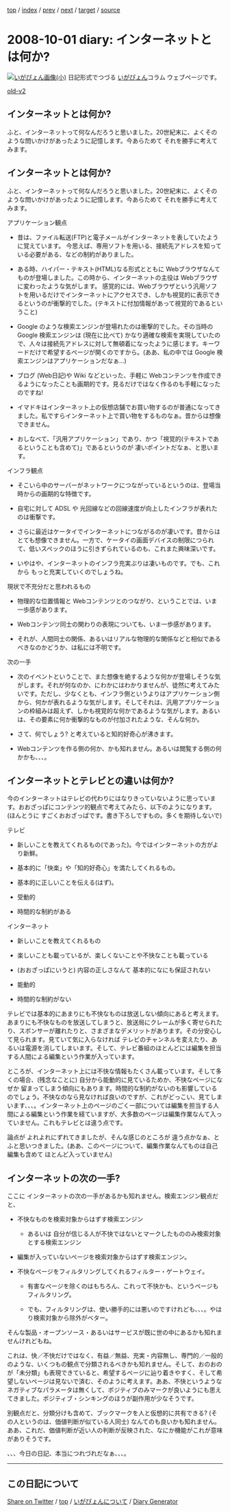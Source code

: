 [top](../index.html) 
 / [index](index.html) 
 / [prev](https://igapyon.github.io/diary/2008/ig080928.html) 
 / [next](https://igapyon.github.io/diary/2008/ig081005.html) 
 / [target](https://igapyon.github.io/diary/2008/ig081001.html) 
 / [source](https://github.com/igapyon/diary/blob/gh-pages/2008/ig081001.html.src.md) 

2008-10-01 diary: インターネットとは何か?
=====================================================================================================
[![いがぴょん画像(小)](https://igapyon.github.io/diary/images/iga200306s.jpg "いがぴょん")](https://igapyon.github.io/diary/memo/memoigapyon.html) 日記形式でつづる [いがぴょん](https://igapyon.github.io/diary/memo/memoigapyon.html)コラム ウェブページです。

[old-v2](ig081001-orig.html)

## インターネットとは何か?

ふと、インターネットって何なんだろうと思いました。20世紀末に、よくそのような問いかけがあったように記憶します。今あらためて それを勝手に考えてみます。


## インターネットとは何か?

ふと、インターネットって何なんだろうと思いました。20世紀末に、よくそのような問いかけがあったように記憶します。今あらためて それを勝手に考えてみます。

アプリケーション観点

* 昔は、ファイル転送(FTP)と電子メールがインターネットを表していたように覚えています。
  今思えば、専用ソフトを用いる、接続先アドレスを知っている必要がある、などの制約がありました。
  
* ある時、ハイパー・テキスト(HTML)なる形式とともに Webブラウザなんてものが登場しました。この時から、インターネットの主役は Webブラウザに変わったような気がします。
  感覚的には、Webブラウザという汎用ソフトを用いるだけでインターネットにアクセスでき、しかも視覚的に表示できるというのが衝撃的でした。(テキストに付加情報があって視覚的であるということ)
  
* Google のような検索エンジンが登場れたのは衝撃的でした。その当時の Google 検索エンジンは (現在に比べて) かなり適確な検索を実現していたので、人々は接続先アドレスに対して無頓着になったように感じます。キーワードだけで希望するページが開くのですから。(ああ、私の中では
  Google 検索エンジンはアプリケーションだなぁ…)
  
* ブログ (Web日記)や Wiki などといった、手軽に Webコンテンツを作成できるようになったことも画期的です。見るだけではなく作るのも手軽になったのですね!
  
* イマドキはインターネット上の仮想店舗でお買い物するのが普通になってきました。私ですらインターネット上で買い物をするものなぁ。昔からは想像できません。
  
* おしなべて、「汎用アプリケーション」であり、かつ「視覚的(テキストであるということも含めて)」であるというのが 凄いポイントだなぁ、と思います。

インフラ観点

* そこいら中のサーバーがネットワークにつながっているというのは、登場当時からの画期的な特徴です。
  
* 自宅に対して ADSL や 光回線などの回線速度が向上したインフラが表れたのは衝撃です。
  
* さらに最近はケータイでインターネットにつながるのが凄いです。昔からはとても想像できません。一方で、ケータイの画面デバイスの制限につられて、低いスペックのほうに引きずられているのも、これまた興味深いです。
  
* いやはや、インターネットのインフラ充実ぶりは凄いものです。でも、これから もっと充実していくのでしょうね。

現状で不充分だと思われるもの

* 物理的な位置情報と Webコンテンツとのつながり、ということでは、いま一歩感があります。
  
* Webコンテンツ同士の関わりの表現についても、いま一歩感があります。
  
* それが、人間同士の関係、あるいはリアルな物理的な関係などと相似であるべきなのかどうか、は私には不明です。

次の一手

* 次のイベントということで、また想像を絶するような何かが登場しそうな気がします。それが何なのか、にわかにはわかりませんが、徒然に考えてみたいです。ただし、少なくとも、インフラ側というよりはアプリケーション側から、何かが表れるような気がします。そしてそれは、汎用アプリケーションの枠組みは超えず、しかも視覚的な何かであるような気がします。あるいは、その要素に何か衝撃的なものが付加されたような、そんな何か。
  
* さて、何でしょう?
  と考えていると知的好奇心が沸きます。
  
* Webコンテンツを作る側の何か、かも知れません。あるいは閲覧する側の何かかも、、、。

## インターネットとテレビとの違いは何か?

今のインターネットはテレビの代わりにはなりきっていないように思っています。おおざっぱにコンテンツ的観点で考えてみたら、以下のようになります。(ほんとうに すごくおおざっぱです。書き下ろしですもの。多くを期待しないで)

テレビ

* 新しいことを教えてくれるもの(であった)。今ではインターネットの方がより新鮮。
  
* 基本的に「快楽」や「知的好奇心」を満たしてくれるもの。
  
* 基本的に正しいことを伝える(はず)。
  
* 受動的
  
* 時間的な制約がある

インターネット

* 新しいことを教えてくれるもの
  
* 楽しいことも載っているが、楽しくないことや不快なことも載っている
  
* (おおざっぱにいうと) 内容の正しさなんて 基本的になにも保証されない
  
* 能動的
  
* 時間的な制約がない

テレビでは基本的にあまりにも不快なものは放送しない傾向にあると考えます。あまりにも不快なものを放送してしまうと、放送局にクレームが多く寄せられたり、スポンサーが離れたりと、さまざまなデメリットがあります。その分安心して見られます。見ていて気に入らなければ テレビのチャンネルを変えたり、あるいは電源を消してしまいます。そして、テレビ番組のほとんどには編集を担当する人間による編集という作業が入っています。

ところが、インターネット上には不快な情報もたくさん載っています。そして多くの場合、(残念なことに) 自分から能動的に見ているためか、不快なページになぜか 留まってしまう傾向にもあります。時間的な制約がないのも影響しているのでしょう。不快なのなら見なければ良いのですが、これがどっこい、見てしまいます、、、。インターネット上のページのごく一部については編集を担当する人間による編集という作業を経ていますが、大多数のページは編集作業なんて入っていません。これもテレビとは違う点です。

論点が よれよれにずれてきましたが、そんな感じのところが 違う点かなぁ、とふと思いつきました。(ああ、このページについて、編集作業なんてものは自己編集も含めて ほとんど入っていません)

## インターネットの次の一手?

ここに インターネットの次の一手があるかも知れません。検索エンジン観点だと、

* 不快なものを検索対象からはずす検索エンジン
  
  * あるいは 自分が信じる人が不快ではないとマークしたもののみ検索対象とする検索エンジン
  

  
* 編集が入っていないページを検索対象からはずす検索エンジン。
  
* 不快なページをフィルタリングしてくれるフィルター・ゲートウェイ。
  
  * 有害なページを除くのはもちろん、これって不快かも、というページもフィルタリング。
    
  * でも、フィルタリングは、使い勝手的には悪いのですけれども、、、。やはり検索対象から除外がベター。
  

そんな製品・オープンソース・あるいはサービスが既に世の中にあるかも知れませんけれどもね。

これは、快／不快だけではなく、有益／無益、充実・内容無し、専門的／一般的のような、いくつもの観点で分類されるべきかも知れません。そして、おのおのが「未分類」も表現できていると、希望するページに辿り着きやすく、そして希望しないページは見ないで済む、そのように考えます。ああ、不快というようなネガティブなパラメータは無くして、ポジティブのみマークが良いようにも思えてきました。ポジティブ・シンキングのほうが副作用が少なそうです。

別観点だと、分類分けも含めて、ブックマークを人と仮想的に共有できる? (その人というのは、価値判断が似ている人同士) なんてのも良いかも知れません。ああ、これだ、価値判断が近い人の判断が反映された、なにか機能がこれが意味がありそうです。

、、、今日の日記、本当につれづれだなぁ、、、。

----------------------------------------------------------------------------------------------------

## この日記について

[Share on Twitter](https://twitter.com/intent/tweet?hashtags=igapyon%2Cdiary%2C%E3%81%84%E3%81%8C%E3%81%B4%E3%82%87%E3%82%93&text=%E3%82%A4%E3%83%B3%E3%82%BF%E3%83%BC%E3%83%8D%E3%83%83%E3%83%88%E3%81%A8%E3%81%AF%E4%BD%95%E3%81%8B%3F&url=https%3A%2F%2Figapyon.github.io%2Fdiary%2F2008%2Fig081001.html) / [top](../index.html) / [いがぴょんについて](https://igapyon.github.io/diary/memo/memoigapyon.html) / [Diary Generator](https://github.com/igapyon/igapyonv3)
